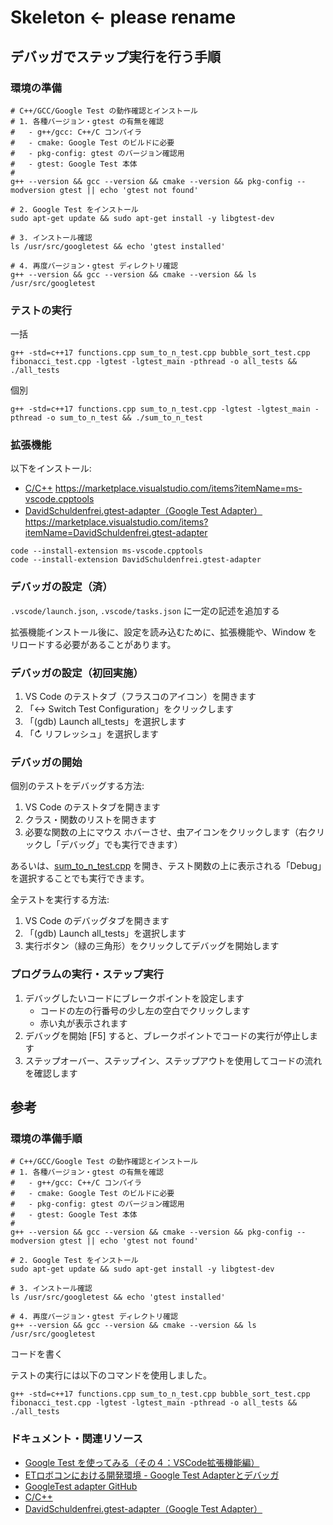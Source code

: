 # Skeleton <- please rename

## デバッガでステップ実行を行う手順

### 環境の準備

```shell
# C++/GCC/Google Test の動作確認とインストール
# 1. 各種バージョン・gtest の有無を確認
#   - g++/gcc: C++/C コンパイラ
#   - cmake: Google Test のビルドに必要
#   - pkg-config: gtest のバージョン確認用
#   - gtest: Google Test 本体
#
g++ --version && gcc --version && cmake --version && pkg-config --modversion gtest || echo 'gtest not found'

# 2. Google Test をインストール
sudo apt-get update && sudo apt-get install -y libgtest-dev

# 3. インストール確認
ls /usr/src/googletest && echo 'gtest installed'

# 4. 再度バージョン・gtest ディレクトリ確認
g++ --version && gcc --version && cmake --version && ls /usr/src/googletest
```

### テストの実行

一括

```shell
g++ -std=c++17 functions.cpp sum_to_n_test.cpp bubble_sort_test.cpp fibonacci_test.cpp -lgtest -lgtest_main -pthread -o all_tests && ./all_tests
```

個別

```shell
g++ -std=c++17 functions.cpp sum_to_n_test.cpp -lgtest -lgtest_main -pthread -o sum_to_n_test && ./sum_to_n_test
```

### 拡張機能

以下をインストール:

- [C/C++](https://marketplace.visualstudio.com/items?itemName=ms-vscode.cpptools) https://marketplace.visualstudio.com/items?itemName=ms-vscode.cpptools
- [DavidSchuldenfrei.gtest-adapter（Google Test Adapter）](https://marketplace.visualstudio.com/items?itemName=DavidSchuldenfrei.gtest-adapter) https://marketplace.visualstudio.com/items?itemName=DavidSchuldenfrei.gtest-adapter

```shell
code --install-extension ms-vscode.cpptools
code --install-extension DavidSchuldenfrei.gtest-adapter
```

### デバッガの設定（済）

`.vscode/launch.json`, `.vscode/tasks.json` に一定の記述を追加する

拡張機能インストール後に、設定を読み込むために、拡張機能や、Window をリロードする必要があることがあります。

### デバッガの設定（初回実施）

1. VS Code のテストタブ（フラスコのアイコン）を開きます
2. 「↔ Switch Test Configuration」をクリックします
3. 「(gdb) Launch all_tests」を選択します
4. 「↻ リフレッシュ」を選択します

### デバッガの開始

個別のテストをデバッグする方法:

1. VS Code のテストタブを開きます
2. クラス・関数のリストを開きます
3. 必要な関数の上にマウス ホバーさせ、虫アイコンをクリックします（右クリックし「デバッグ」でも実行できます）

あるいは、[sum_to_n_test.cpp](sum_to_n_test.cpp) を開き、テスト関数の上に表示される「Debug」を選択することでも実行できます。

全テストを実行する方法:

1. VS Code のデバッグタブを開きます
2. 「(gdb) Launch all_tests」を選択します
3. 実行ボタン（緑の三角形）をクリックしてデバッグを開始します

### プログラムの実行・ステップ実行

1. デバッグしたいコードにブレークポイントを設定します
    - コードの左の行番号の少し左の空白でクリックします
    - 赤い丸が表示されます
2. デバッグを開始 [F5] すると、ブレークポイントでコードの実行が停止します
3. ステップオーバー、ステップイン、ステップアウトを使用してコードの流れを確認します

## 参考

### 環境の準備手順

```shell
# C++/GCC/Google Test の動作確認とインストール
# 1. 各種バージョン・gtest の有無を確認
#   - g++/gcc: C++/C コンパイラ
#   - cmake: Google Test のビルドに必要
#   - pkg-config: gtest のバージョン確認用
#   - gtest: Google Test 本体
#
g++ --version && gcc --version && cmake --version && pkg-config --modversion gtest || echo 'gtest not found'

# 2. Google Test をインストール
sudo apt-get update && sudo apt-get install -y libgtest-dev

# 3. インストール確認
ls /usr/src/googletest && echo 'gtest installed'

# 4. 再度バージョン・gtest ディレクトリ確認
g++ --version && gcc --version && cmake --version && ls /usr/src/googletest
```

コードを書く

テストの実行には以下のコマンドを使用しました。

```shell
g++ -std=c++17 functions.cpp sum_to_n_test.cpp bubble_sort_test.cpp fibonacci_test.cpp -lgtest -lgtest_main -pthread -o all_tests && ./all_tests
```

### ドキュメント・関連リソース

- [Google Test を使ってみる（その４：VSCode拡張機能編）](https://developer.mamezou-tech.com/blogs/2022/11/20/google-test-04/)
- [ETロボコンにおける開発環境 - Google Test Adapterとデバッガ](https://zenn.dev/fujiyamaegg/articles/d0879f8a191171)
- [GoogleTest adapter GitHub](https://github.com/DavidSchuldenfrei/gtest-adapter)
- [C/C++](https://marketplace.visualstudio.com/items?itemName=ms-vscode.cpptools)
- [DavidSchuldenfrei.gtest-adapter（Google Test Adapter）](https://marketplace.visualstudio.com/items?itemName=DavidSchuldenfrei.gtest-adapter)
